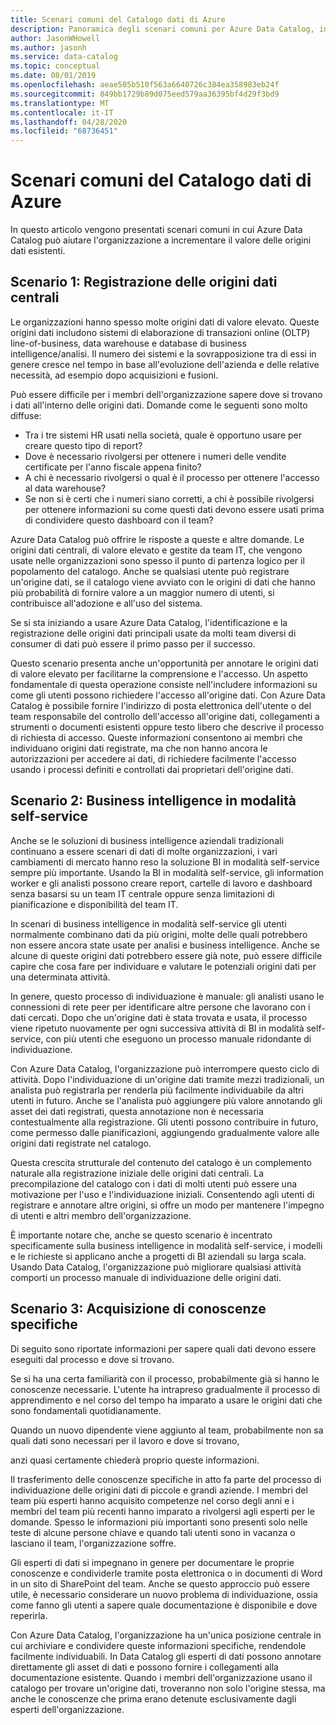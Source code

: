 ```yaml
---
title: Scenari comuni del Catalogo dati di Azure
description: Panoramica degli scenari comuni per Azure Data Catalog, incluse la registrazione e l'individuazione delle origini dati ad alto valore, l'abilitazione della business intelligence in modalità self-service e l'acquisizione di conoscenze esistenti sulle origini dati e i processi.
author: JasonWHowell
ms.author: jasonh
ms.service: data-catalog
ms.topic: conceptual
ms.date: 08/01/2019
ms.openlocfilehash: aeae505b510f563a6640726c384ea358983eb24f
ms.sourcegitcommit: 849bb1729b89d075eed579aa36395bf4d29f3bd9
ms.translationtype: MT
ms.contentlocale: it-IT
ms.lasthandoff: 04/28/2020
ms.locfileid: "68736451"
---
```

# <a name="azure-data-catalog-common-scenarios"></a>Scenari comuni del Catalogo dati di Azure
In questo articolo vengono presentati scenari comuni in cui Azure Data Catalog può aiutare l'organizzazione a incrementare il valore delle origini dati esistenti.

## <a name="scenario-1-registration-of-central-data-sources"></a>Scenario 1: Registrazione delle origini dati centrali
Le organizzazioni hanno spesso molte origini dati di valore elevato. Queste origini dati includono sistemi di elaborazione di transazioni online (OLTP) line-of-business, data warehouse e database di business intelligence/analisi. Il numero dei sistemi e la sovrapposizione tra di essi in genere cresce nel tempo in base all'evoluzione dell'azienda e delle relative necessità, ad esempio dopo acquisizioni e fusioni.

Può essere difficile per i membri dell'organizzazione sapere dove si trovano i dati all'interno delle origini dati. Domande come le seguenti sono molto diffuse:

* Tra i tre sistemi HR usati nella società, quale è opportuno usare per creare questo tipo di report?
* Dove è necessario rivolgersi per ottenere i numeri delle vendite certificate per l'anno fiscale appena finito?
* A chi è necessario rivolgersi o qual è il processo per ottenere l'accesso al data warehouse?
* Se non si è certi che i numeri siano corretti, a chi è possibile rivolgersi per ottenere informazioni su come questi dati devono essere usati prima di condividere questo dashboard con il team?

Azure Data Catalog può offrire le risposte a queste e altre domande. Le origini dati centrali, di valore elevato e gestite da team IT, che vengono usate nelle organizzazioni sono spesso il punto di partenza logico per il popolamento del catalogo. Anche se qualsiasi utente può registrare un'origine dati, se il catalogo viene avviato con le origini di dati che hanno più probabilità di fornire valore a un maggior numero di utenti, si contribuisce all'adozione e all'uso del sistema. 

Se si sta iniziando a usare Azure Data Catalog, l'identificazione e la registrazione delle origini dati principali usate da molti team diversi di consumer di dati può essere il primo passo per il successo.

Questo scenario presenta anche un'opportunità per annotare le origini dati di valore elevato per facilitarne la comprensione e l'accesso. Un aspetto fondamentale di questa operazione consiste nell'includere informazioni su come gli utenti possono richiedere l'accesso all'origine dati. Con Azure Data Catalog è possibile fornire l'indirizzo di posta elettronica dell'utente o del team responsabile del controllo dell'accesso all'origine dati, collegamenti a strumenti o documenti esistenti oppure testo libero che descrive il processo di richiesta di accesso. Queste informazioni consentono ai membri che individuano origini dati registrate, ma che non hanno ancora le autorizzazioni per accedere ai dati, di richiedere facilmente l'accesso usando i processi definiti e controllati dai proprietari dell'origine dati.

## <a name="scenario-2-self-service-business-intelligence"></a>Scenario 2: Business intelligence in modalità self-service
Anche se le soluzioni di business intelligence aziendali tradizionali continuano a essere scenari di dati di molte organizzazioni, i vari cambiamenti di mercato hanno reso la soluzione BI in modalità self-service sempre più importante. Usando la BI in modalità self-service, gli information worker e gli analisti possono creare report, cartelle di lavoro e dashboard senza basarsi su un team IT centrale oppure senza limitazioni di pianificazione e disponibilità del team IT.

In scenari di business intelligence in modalità self-service gli utenti normalmente combinano dati da più origini, molte delle quali potrebbero non essere ancora state usate per analisi e business intelligence. Anche se alcune di queste origini dati potrebbero essere già note, può essere difficile capire che cosa fare per individuare e valutare le potenziali origini dati per una determinata attività.

In genere, questo processo di individuazione è manuale: gli analisti usano le connessioni di rete peer per identificare altre persone che lavorano con i dati cercati. Dopo che un'origine dati è stata trovata e usata, il processo viene ripetuto nuovamente per ogni successiva attività di BI in modalità self-service, con più utenti che eseguono un processo manuale ridondante di individuazione.

Con Azure Data Catalog, l'organizzazione può interrompere questo ciclo di attività. Dopo l'individuazione di un'origine dati tramite mezzi tradizionali, un analista può registrarla per renderla più facilmente individuabile da altri utenti in futuro. Anche se l'analista può aggiungere più valore annotando gli asset dei dati registrati, questa annotazione non è necessaria contestualmente alla registrazione. Gli utenti possono contribuire in futuro, come permesso dalle pianificazioni, aggiungendo gradualmente valore alle origini dati registrate nel catalogo.

Questa crescita strutturale del contenuto del catalogo è un complemento naturale alla registrazione iniziale delle origini dati centrali. La precompilazione del catalogo con i dati di molti utenti può essere una motivazione per l'uso e l'individuazione iniziali. Consentendo agli utenti di registrare e annotare altre origini, si offre un modo per mantenere l'impegno di utenti e altri membro dell'organizzazione.

È importante notare che, anche se questo scenario è incentrato specificamente sulla business intelligence in modalità self-service, i modelli e le richieste si applicano anche a progetti di BI aziendali su larga scala. Usando Data Catalog, l'organizzazione può migliorare qualsiasi attività comporti un processo manuale di individuazione delle origini dati.

## <a name="scenario-3-capturing-tribal-knowledge"></a>Scenario 3: Acquisizione di conoscenze specifiche
Di seguito sono riportate informazioni per sapere quali dati devono essere eseguiti dal processo e dove si trovano.

Se si ha una certa familiarità con il processo, probabilmente già si hanno le conoscenze necessarie. L'utente ha intrapreso gradualmente il processo di apprendimento e nel corso del tempo ha imparato a usare le origini dati che sono fondamentali quotidianamente.

Quando un nuovo dipendente viene aggiunto al team, probabilmente non sa quali dati sono necessari per il lavoro e dove si trovano,

anzi quasi certamente chiederà proprio queste informazioni.

Il trasferimento delle conoscenze specifiche in atto fa parte del processo di individuazione delle origini dati di piccole e grandi aziende. I membri del team più esperti hanno acquisito competenze nel corso degli anni e i membri del team più recenti hanno imparato a rivolgersi agli esperti per le domande. Spesso le informazioni più importanti sono presenti solo nelle teste di alcune persone chiave e quando tali utenti sono in vacanza o lasciano il team, l'organizzazione soffre.

Gli esperti di dati si impegnano in genere per documentare le proprie conoscenze e condividerle tramite posta elettronica o in documenti di Word in un sito di SharePoint del team. Anche se questo approccio può essere utile, è necessario considerare un nuovo problema di individuazione, ossia come fanno gli utenti a sapere quale documentazione è disponibile e dove reperirla.

Con Azure Data Catalog, l'organizzazione ha un'unica posizione centrale in cui archiviare e condividere queste informazioni specifiche, rendendole facilmente individuabili. In Data Catalog gli esperti di dati possono annotare direttamente gli asset di dati e possono fornire i collegamenti alla documentazione esistente. Quando i membri dell'organizzazione usano il catalogo per trovare un'origine dati, troveranno non solo l'origine stessa, ma anche le conoscenze che prima erano detenute esclusivamente dagli esperti dell'organizzazione.

